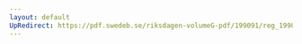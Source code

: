 ```yaml
---
layout: default
UpRedirect: https://pdf.swedeb.se/riksdagen-volumeG-pdf/199091/reg_199091/reg_199091_0086.pdf
---
```

